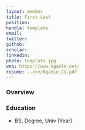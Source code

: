 ```yaml
---
layout: member
title: First Last
position: 
handle: template
email: 
twitter:
github:
scholar: 
linkedin: 
photo: template.jpg
web: https://www.nganle.net/
resume: ../cv/NganLe-CV.pdf
---
```


### Overview


### Education
- BS, Degree, Univ (Year)
